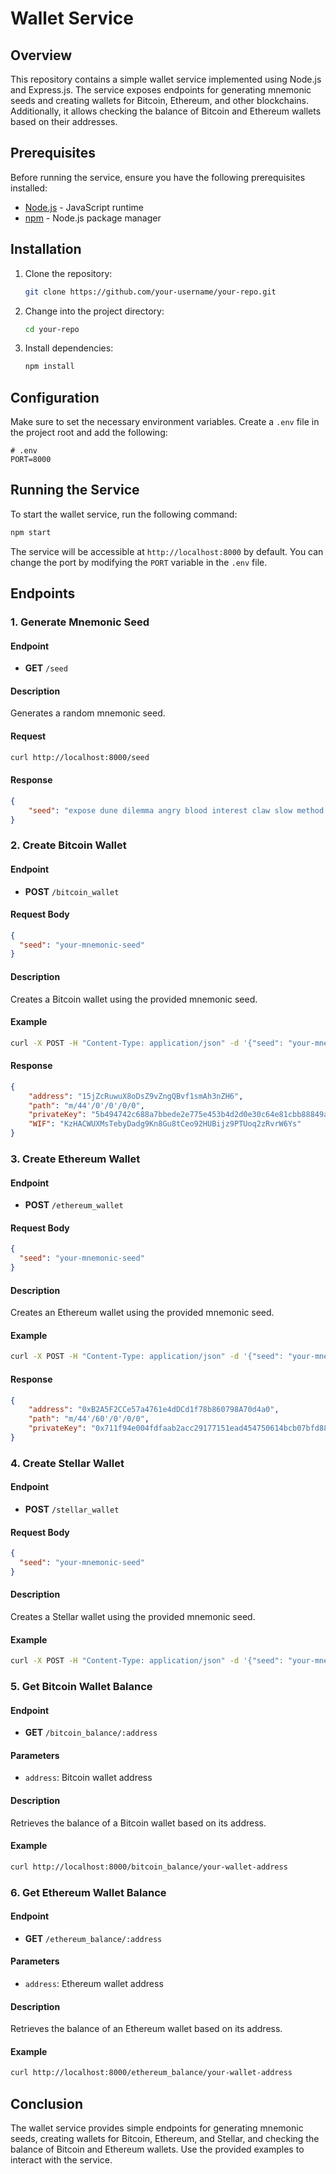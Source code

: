 # Wallet Service

## Overview

This repository contains a simple wallet service implemented using Node.js and Express.js. The service exposes endpoints for generating mnemonic seeds and creating wallets for Bitcoin, Ethereum, and other blockchains. Additionally, it allows checking the balance of Bitcoin and Ethereum wallets based on their addresses.

## Prerequisites

Before running the service, ensure you have the following prerequisites installed:

- [Node.js](https://nodejs.org/) - JavaScript runtime
- [npm](https://www.npmjs.com/) - Node.js package manager

## Installation

1. Clone the repository:

    ```bash
    git clone https://github.com/your-username/your-repo.git
    ```

2. Change into the project directory:

    ```bash
    cd your-repo
    ```

3. Install dependencies:

    ```bash
    npm install
    ```

## Configuration

Make sure to set the necessary environment variables. Create a `.env` file in the project root and add the following:

```plaintext
# .env
PORT=8000
```

## Running the Service

To start the wallet service, run the following command:

```bash
npm start
```

The service will be accessible at `http://localhost:8000` by default. You can change the port by modifying the `PORT` variable in the `.env` file.

## Endpoints

### 1. Generate Mnemonic Seed

#### Endpoint

- **GET** `/seed`

#### Description

Generates a random mnemonic seed.

#### Request

```bash
curl http://localhost:8000/seed
```
#### Response
```json
{
    "seed": "expose dune dilemma angry blood interest claw slow method clerk flag fluid"
}
```


### 2. Create Bitcoin Wallet

#### Endpoint

- **POST** `/bitcoin_wallet`

#### Request Body

```json
{
  "seed": "your-mnemonic-seed"
}
```

#### Description

Creates a Bitcoin wallet using the provided mnemonic seed.

#### Example

```bash
curl -X POST -H "Content-Type: application/json" -d '{"seed": "your-mnemonic-seed"}' http://localhost:8000/bitcoin_wallet
```
#### Response
```json
{
    "address": "15jZcRuwuX8oDsZ9vZngQBvf1smAh3nZH6",
    "path": "m/44'/0'/0'/0/0",
    "privateKey": "5b494742c688a7bbede2e775e453b4d2d0e30c64e81cbb88849ad1c2c9e395c5",
    "WIF": "KzHACWUXMsTebyDadg9Kn8Gu8tCeo92HUBijz9PTUoq2zRvrW6Ys"
}

```


### 3. Create Ethereum Wallet

#### Endpoint

- **POST** `/ethereum_wallet`

#### Request Body

```json
{
  "seed": "your-mnemonic-seed"
}
```

#### Description

Creates an Ethereum wallet using the provided mnemonic seed.

#### Example

```bash
curl -X POST -H "Content-Type: application/json" -d '{"seed": "your-mnemonic-seed"}' http://localhost:8000/ethereum_wallet
```

#### Response
```json
{
    "address": "0xB2A5F2CCe57a4761e4dDCd1f78b860798A70d4a0",
    "path": "m/44'/60'/0'/0/0",
    "privateKey": "0x711f94e004fdfaab2acc29177151ead454750614bcb07bfd88be4328d0f3c865"
}
```


### 4. Create Stellar Wallet

#### Endpoint

- **POST** `/stellar_wallet`

#### Request Body

```json
{
  "seed": "your-mnemonic-seed"
}
```

#### Description

Creates a Stellar wallet using the provided mnemonic seed.

#### Example

```bash
curl -X POST -H "Content-Type: application/json" -d '{"seed": "your-mnemonic-seed"}' http://localhost:8000/stellar_wallet
```

### 5. Get Bitcoin Wallet Balance

#### Endpoint

- **GET** `/bitcoin_balance/:address`

#### Parameters

- `address`: Bitcoin wallet address

#### Description

Retrieves the balance of a Bitcoin wallet based on its address.

#### Example

```bash
curl http://localhost:8000/bitcoin_balance/your-wallet-address
```

### 6. Get Ethereum Wallet Balance

#### Endpoint

- **GET** `/ethereum_balance/:address`

#### Parameters

- `address`: Ethereum wallet address

#### Description

Retrieves the balance of an Ethereum wallet based on its address.

#### Example

```bash
curl http://localhost:8000/ethereum_balance/your-wallet-address
```

## Conclusion

The wallet service provides simple endpoints for generating mnemonic seeds, creating wallets for Bitcoin, Ethereum, and Stellar, and checking the balance of Bitcoin and Ethereum wallets. Use the provided examples to interact with the service.